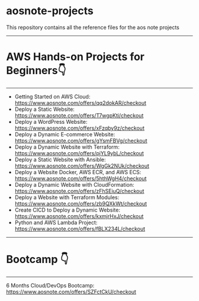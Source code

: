 # aosnote-projects
This repository contains all the reference files for the aos note projects

------------------------------------------------------------------------
# AWS Hands-on Projects for Beginners👇
------------------------------------------------------------------------
- Getting Started on AWS Cloud: https://www.aosnote.com/offers/qq2dokAR/checkout
- Deploy a Static Website: https://www.aosnote.com/offers/T7wgpKti/checkout
- Deploy a WordPress Website: https://www.aosnote.com/offers/xFzqby9z/checkout
- Deploy a Dynamic E-commerce Website: https://www.aosnote.com/offers/gYsmFBVg/checkout
- Deploy a Dynamic Website with Terraform: https://www.aosnote.com/offers/pjYL9ybL/checkout
- Deploy a Static Website with Ansible: https://www.aosnote.com/offers/WgGk2NUk/checkout
- Deploy a Website Docker, AWS ECR, and AWS ECS: https://www.aosnote.com/offers/5hthWgH4/checkout
- Deploy a Dynamic Website with CloudFormation: https://www.aosnote.com/offers/zFhSEiuQ/checkout
- Deploy a Website with Terraform Modules: https://www.aosnote.com/offers/zb9QXkWt/checkout
- Create CICD to Deploy a Dynamic Website: https://www.aosnote.com/offers/kxmjrHxJ/checkout
- Python and AWS Lambda Project: https://www.aosnote.com/offers/fBLX234L/checkout
------------------------------------------------------------------------
# Bootcamp 👇 
------------------------------------------------------------------------
6 Months Cloud/DevOps Bootcamp: https://www.aosnote.com/offers/SZFctCkU/checkout
